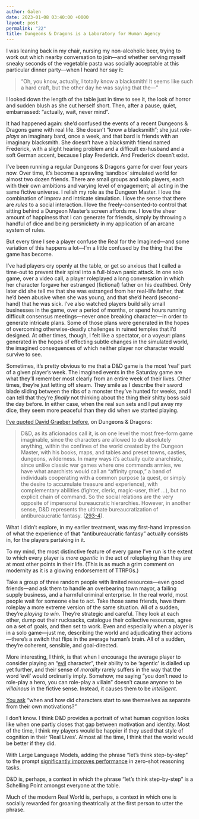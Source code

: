 ```yaml
---
author: Galen
date: 2023-01-08 03:40:00 +0000
layout: post
permalink: "22"
title: Dungeons & Dragons is a Laboratory for Human Agency
---
```



I was leaning back in my chair, nursing my non-alcoholic beer, trying to work
out which nearby conversation to join—and whether serving myself sneaky
seconds of the vegetable pasta was socially acceptable at this particular
dinner party—when I heard her say it:

> “Oh, you know, actually, I totally know a blacksmith! It seems like such a
hard craft, but the other day he was saying that the—”

I looked down the length of the table just in time to see it, the look of
horror and sudden blush as she cut herself short. Then, after a pause, quiet,
embarrassed: “actually, wait, never mind”.

It had happened again: she’d confused the events of a recent Dungeons &
Dragons game with real life. She doesn’t “know a blacksmith”; she just _role-
plays_ an imaginary bard, once a week, and that bard is friends with an
imaginary blacksmith. She doesn’t have a blacksmith friend named Frederick,
with a slight hearing problem and a difficult ex-husband and a soft German
accent, because I play Frederick. And Frederick doesn’t exist.

I’ve been running a regular Dungeons & Dragons game for over four years now.
Over time, it’s become a sprawling ‘sandbox’ simulated world for almost two
dozen friends. There are small groups and solo players, each with their own
ambitions and varying level of engagement; all acting in the same fictive
universe. I relish my role as the Dungeon Master. I love the combination of
improv and intricate simulation. I love the sense that there are _rules_ to a
social interaction. I love the freely-consented-to control that sitting behind
a Dungeon Master’s screen affords me. I love the sheer amount of happiness
that I can generate for friends, simply by throwing a handful of dice and
being persnickety in my application of an arcane system of rules.

But every time I see a player confuse the Real for the Imagined—and some
variation of this happens a lot—I’m a little confused by the thing that the
game has become.

I’ve had players cry openly at the table, or get so anxious that I called a
time-out to prevent their spiral into a full-blown panic attack. In one solo
game, over a video call, a player roleplayed a long conversation in which her
character forgave her estranged (fictional) father on his deathbed. Only later
did she tell me that she was estranged from her real-life father, that he’d
been abusive when she was young, and that she’d heard (second-hand) that he
was sick. I’ve also watched players build silly small businesses in the game,
over a period of months, or spend hours running difficult consensus
meetings—never once breaking character—in order to generate intricate plans.
Some of those plans were generated in the hopes of overcoming otherwise-deadly
challenges in ruined temples that I’d designed. At other times, though, I felt
like a spectator, or a voyeur: plans generated in the hopes of effecting
subtle changes in the simulated world, the imagined consequences of which
neither player nor character would survive to see.

Sometimes, it’s pretty obvious to me that a D&D game is the most ‘real’ part
of a given player’s week. The imagined events in the Saturday game are what
they’ll remember most clearly from an entire week of their lives. Other times,
they’re just letting off steam. They smile as I describe their sword blade
sliding between the ribs of a monster they’ve hunted for weeks, and I can tell
that they’re _finally_ not thinking about the thing their shitty boss said the
day before. In either case, when the real sun sets and I put away my dice,
they seem more peaceful than they did when we started playing.

[I’ve quoted David Graeber before](https://angst.blog/12), on Dungeons &
Dragons:

> D&D, as its aficionados call it, is on one level the most free-form game
imaginable, since the characters are allowed to do absolutely anything, within
the confines of the world created by the Dungeon Master, with his books, maps,
and tables and preset towns, castles, dungeons, wilderness. In many ways it’s
actually quite anarchistic, since unlike classic war games where one commands
armies, we have what anarchists would call an “affinity group,” a band of
individuals cooperating with a common purpose (a quest, or simply the desire
to accumulate treasure and experience), with complementary abilities (fighter,
cleric, magic-user, thief …), but no explicit chain of command. So the social
relations are the very opposite of impersonal bureaucratic hierarchies.
However, in another sense, D&D represents the ultimate bureaucratization of
antibureaucratic fantasy. ([293-4](https://worldcat.org/isbn/9781612193748)).

What I didn’t explore, in my earlier treatment, was my first-hand impression
of what the experience of that “antibureaucratic fantasy” actually consists
in, for the players partaking in it.

To my mind, the most distinctive feature of every game I’ve run is the extent
to which every player is _more agentic_ in the act of roleplaying than they
are at most other points in their life. (This is as much a grim comment on
modernity as it is a glowing endorsement of TTRPGs.)

Take a group of three random people with limited resources—even good
friends—and ask them to handle an overbearing town mayor, a failing supply
business, and a harmful criminal enterprise. In the real world, most people
wait for someone else to act. Take those same friends, have them roleplay a
more extreme version of the same situation. All of a sudden, they’re _playing
to win_. They’re strategic and careful. They look at each other, dump out
their rucksacks, catalogue their collective resources, agree on a set of
goals, and then set to work. Even and especially when a player is in a solo
game—just me, describing the world and adjudicating their actions—there’s a
switch that flips in the average human’s brain. All of a sudden, they’re
coherent, sensible, and goal-directed.

More interesting, I think, is that when I encourage the average player to
consider playing an “[evil](https://a.co/d/e5ngzld) character”, their ability
to be ‘agentic' is dialled up yet further, and their sense of _morality_
rarely suffers in the way that the word ‘evil’ would ordinarily imply.
Somehow, me saying “you don’t need to role-play a hero, you can role-play a
villain” doesn’t cause anyone to be _villainous_ in the fictive sense.
Instead, it causes them to be _intelligent_.

[You ask](https://angst.blog/21) “when and how did characters start to see
themselves as separate from their own motivations?”

I don’t know. I think D&D provides a portrait of what human cognition looks
like when one partly closes that gap between motivation and identity. Most of
the time, I think my players would be happier if they used that style of
cognition in their ‘Real Lives’. Almost all the time, I think that the world
would be better if they did.

With Large Language Models, adding the phrase “let’s think step-by-step” to
the prompt [significantly improves
performance](https://arxiv.org/abs/2205.11916) in zero-shot reasoning tasks.

D&D is, perhaps, a context in which the phrase “let’s think step-by-step” is a
Schelling Point amongst everyone at the table.

Much of the modern Real World is, perhaps, a context in which one is socially
rewarded for groaning theatrically at the first person to utter the phrase.
